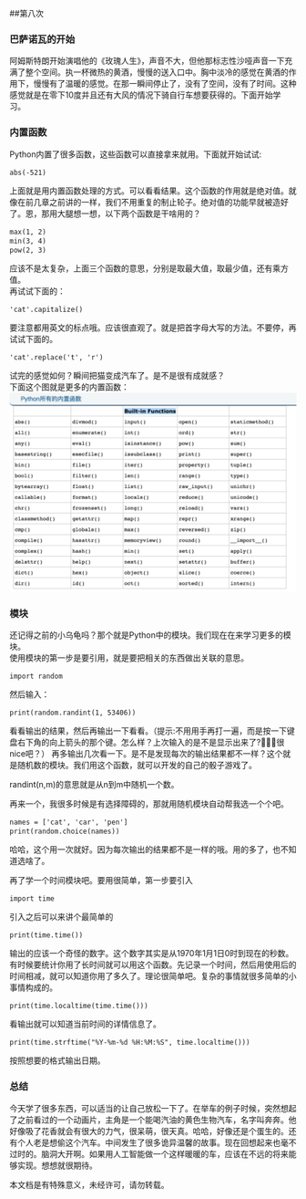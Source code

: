 ##第八次

### 巴萨诺瓦的开始
阿姆斯特朗开始演唱他的《玫瑰人生》，声音不大，但他那标志性沙哑声音一下充满了整个空间。执一杯微热的黄酒，慢慢的送入口中。胸中淡冷的感觉在黄酒的作用下，慢慢有了温暖的感觉。在那一瞬间停止了，没有了空间，没有了时间。这种感觉就是在零下10度并且还有大风的情况下骑自行车想要获得的。下面开始学习。

### 内置函数
Python内置了很多函数，这些函数可以直接拿来就用。下面就开始试试:

```
abs(-521)
```
上面就是用内置函数处理的方式。可以看看结果。这个函数的作用就是绝对值。就像在前几章之前讲的一样，我们不用重复的制止轮子。绝对值的功能早就被造好了。恩，那用大腿想一想，以下两个函数是干啥用的？

```
max(1, 2)
min(3, 4)
pow(2, 3)
```
应该不是太复杂，上面三个函数的意思，分别是取最大值，取最少值，还有乘方值。   
再试试下面的：

```
'cat'.capitalize()
```
要注意都用英文的标点哦。应该很直观了。就是把首字母大写的方法。不要停，再试试下面的。

```
'cat'.replace('t', 'r')
```
试完的感觉如何？瞬间把猫变成汽车了。是不是很有成就感？   
下面这个图就是更多的内置函数：
![内置函数](Built-in-Functions.png)

### 模块
还记得之前的小乌龟吗？那个就是Python中的模块。我们现在在来学习更多的模块。   
使用模块的第一步是要引用，就是要把相关的东西做出关联的意思。

```
import random
```
然后输入：

```
print(random.randint(1, 53406))
```
看看输出的结果，然后再输出一下看看。（提示:不用用手再打一遍，而是按一下键盘右下角的向上箭头的那个键。怎么样？上次输入的是不是显示出来了?很nice吧？）
再多输出几次看一下。是不是发现每次的输出结果都不一样？这个就是随机数的模块。我们用这个函数，就可以开发的自己的骰子游戏了。

randint(n,m)的意思就是从n到m中随机一个数。

再来一个，我很多时候是有选择障碍的，那就用随机模块自动帮我选一个个吧。
```
names = ['cat', 'car', 'pen']
print(random.choice(names))
```
哈哈，这个用一次就好。因为每次输出的结果都不是一样的哦。用的多了，也不知道选啥了。

再了学一个时间模块吧。要用很简单，第一步要引入

```
import time
```
引入之后可以来讲个最简单的

```
print(time.time())
```
输出的应该一个奇怪的数字。这个数字其实是从1970年1月1日0时到现在的秒数。有时候要统计你用了长时间就可以用这个函数。先记录一个时间，然后用使用后的时间相减，就可以知道你用了多久了。理论很简单吧。复杂的事情就很多简单的小事情构成的。

```
print(time.localtime(time.time()))
```
看输出就可以知道当前时间的详情信息了。

```
print(time.strftime("%Y-%m-%d %H:%M:%S", time.localtime()))
```
按照想要的格式输出日期。

### 总结
今天学了很多东西，可以适当的让自己放松一下了。在举车的例子时候，突然想起了之前看过的一个动画片，主角是一个能喝汽油的黄色生物汽车，名字叫奔奔。他好像吸了花香就会有很大的力气，很呆萌，很天真。哈哈，好像还是个蛋生的。还有个人老是想偷这个汽车。中间发生了很多诡异温馨的故事。现在回想起来也毫不过时的。脑洞大开啊。如果用人工智能做一个这样暖暖的车，应该在不远的将来能够实现。想想就很期待。


本文档是有特殊意义，未经许可，请勿转载。